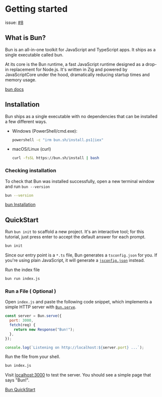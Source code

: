 # Getting started

issue: [#8](https://github.com/ConnecMent/bank/issues/8)

## What is Bun?

Bun is an all-in-one toolkit for JavaScript and TypeScript apps. It ships as a single executable called bun.

At its core is the Bun runtime, a fast JavaScript runtime designed as a drop-in replacement for Node.js. It's written in Zig and powered by JavaScriptCore under the hood, dramatically reducing startup times and memory usage.

[bun docs](https://bun.sh/docs)

## Installation

Bun ships as a single executable with no dependencies that can be installed a few different ways.

- Windows (PowerShell/cmd.exe):

    ```bash
    powershell -c "irm bun.sh/install.ps1|iex"
    ```

- macOS/Linux (curl)

    ```bash
    curl -fsSL https://bun.sh/install | bash
    ```

### Checking installation

To check that Bun was installed successfully, open a new terminal window and run `bun --version`

```bash
bun --version
```

[bun Installation](https://bun.sh/docs/installation)

## QuickStart

Run `bun init` to scaffold a new project. It's an interactive tool; for this tutorial,
just press enter to accept the default answer for each prompt.

```bash
bun init
```

Since our entry point is a `*.ts` file, Bun generates a `tsconfig.json` for you.
If you're using plain JavaScript, it will generate a
[`jsconfig.json`](https://code.visualstudio.com/docs/languages/jsconfig) instead.

Run the index file

```bash
bun run index.js
```

### Run a File ( Optional )

Open `index.js` and paste the following code snippet, which implements a simple
HTTP server with [`Bun.serve`](https://bun.sh/docs/api/http).

```js
const server = Bun.serve({
  port: 3000,
  fetch(req) {
    return new Response("Bun!");
  },
});

console.log(`Listening on http://localhost:${server.port} ...`);
```

Run the file from your shell.

```bash
bun index.js
```

Visit [localhost:3000](http://localhost:3000) to test the server.
You should see a simple page that says "Bun!".

[Bun QuickStart](https://bun.sh/docs/quickstart)

<!-- Mr MRF Dev -->
